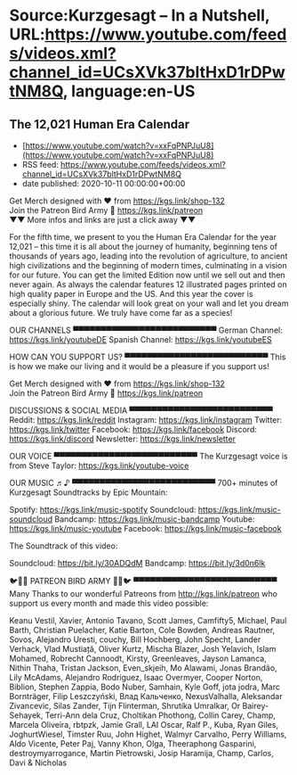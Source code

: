 # Source:Kurzgesagt – In a Nutshell, URL:https://www.youtube.com/feeds/videos.xml?channel_id=UCsXVk37bltHxD1rDPwtNM8Q, language:en-US

## The 12,021 Human Era Calendar
 - [https://www.youtube.com/watch?v=xxFqPNPJuU8](https://www.youtube.com/watch?v=xxFqPNPJuU8)
 - RSS feed: https://www.youtube.com/feeds/videos.xml?channel_id=UCsXVk37bltHxD1rDPwtNM8Q
 - date published: 2020-10-11 00:00:00+00:00

Get Merch designed with ❤ from https://kgs.link/shop-132  
Join the Patreon Bird Army 🐧 https://kgs.link/patreon  
▼▼ More infos and links are just a click away ▼▼

For the fifth time, we present to you the Human Era Calendar for the year 12,021 – this time it is all about the journey of humanity, beginning tens of thousands of years ago, leading into the revolution of agriculture, to ancient high civilizations and the beginning of modern times, culminating in a vision for our future. You can get the limited Edition now until we sell out and then never again. As always the calendar features 12 illustrated pages printed on high quality paper in Europe and the US. And this year the cover is especially shiny. The calendar will look great on your wall and let you dream about a glorious future. We truly have come far as a species! 

OUR CHANNELS
▀▀▀▀▀▀▀▀▀▀▀▀▀▀▀▀▀▀▀▀▀▀▀▀▀▀
German Channel: https://kgs.link/youtubeDE 
Spanish Channel: https://kgs.link/youtubeES 


HOW CAN YOU SUPPORT US?
▀▀▀▀▀▀▀▀▀▀▀▀▀▀▀▀▀▀▀▀▀▀▀▀▀▀
This is how we make our living and it would be a pleasure if you support us!

Get Merch designed with ❤ from https://kgs.link/shop-132  
Join the Patreon Bird Army 🐧 https://kgs.link/patreon  


DISCUSSIONS & SOCIAL MEDIA
▀▀▀▀▀▀▀▀▀▀▀▀▀▀▀▀▀▀▀▀▀▀▀▀▀▀
Reddit:            https://kgs.link/reddit
Instagram:     https://kgs.link/instagram
Twitter:           https://kgs.link/twitter
Facebook:      https://kgs.link/facebook
Discord:          https://kgs.link/discord
Newsletter:    https://kgs.link/newsletter


OUR VOICE
▀▀▀▀▀▀▀▀▀▀▀▀▀▀▀▀▀▀▀▀▀▀▀▀▀▀
The Kurzgesagt voice is from 
Steve Taylor:  https://kgs.link/youtube-voice


OUR MUSIC ♬♪
▀▀▀▀▀▀▀▀▀▀▀▀▀▀▀▀▀▀▀▀▀▀▀▀▀▀
700+ minutes of Kurzgesagt Soundtracks by Epic Mountain:

Spotify:            https://kgs.link/music-spotify
Soundcloud:   https://kgs.link/music-soundcloud
Bandcamp:     https://kgs.link/music-bandcamp
Youtube:          https://kgs.link/music-youtube
Facebook:       https://kgs.link/music-facebook

The Soundtrack of this video:

Soundcloud:   https://bit.ly/30ADQdM
Bandcamp:     https://bit.ly/3d0n6lk


🐦🐧🐤 PATREON BIRD ARMY 🐤🐧🐦
▀▀▀▀▀▀▀▀▀▀▀▀▀▀▀▀▀▀▀▀▀▀▀▀▀▀
Many Thanks to our wonderful Patreons from http://kgs.link/patreon who support us every month and made this video possible:

Keanu Vestil, Xavier, Antonio Tavano, Scott James, Camfifty5, Michael, Paul Barth, Christian Puelacher, Katie Barton, Cole Bowden, Andreas Rautner, Sovos, Alejandro Uresti, couchy, Bill Hochberg, John Specht, Lander Verhack, Vlad Mustiață, Oliver Kurtz, Mischa Blazer, Josh Yelavich, Islam Mohamed, Robrecht Cannoodt, Kirsty, Greenleaves, Jayson Lamanca, Nithin Thaha, Tristan Jackson, Even_skjeih, Mo Alawami, Jonas Brandão, Lily McAdams, Alejandro Rodriguez, Isaac Overmyer, Cooper Norton, Biblion, Stephen Zappia, Bodo Nuber, Samhain, Kyle Goff, jota jodra, Marc Bornträger, Filip Leszczyński, Влад Кальченко, NexusValhalla, Aleksandar Zivancevic, Silas Zander, Tijn Flinterman, Shrutika Umralkar, Or Bairey-Sehayek, Terri-Ann dela Cruz, Choltikan Phothong, Collin Carey, Champ, Marcela Oliveira, rbtpzk, Jamie Grall, LAI Oscar, Ralf P., Kuba, Ryan Giles, JoghurtWiesel, Timster Ruu, John Highet, Walmyr Carvalho, Perry Williams, Aldo Vicente, Peter Paj, Vanny Khon, Olga, Theeraphong Gasparini, destroymyarrogance, Martin Pietrowski, Josip Haramija, Champ, Carlos, Davi & Nicholas

